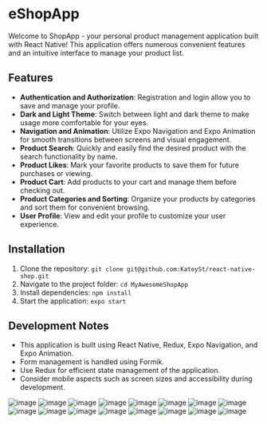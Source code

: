 # eShopApp
Welcome to ShopApp - your personal product management application built with React Native! This application offers numerous convenient features and an intuitive interface to manage your product list.
## Features

- **Authentication and Authorization**: Registration and login allow you to save and manage your profile.
- **Dark and Light Theme**: Switch between light and dark theme to make usage more comfortable for your eyes.
- **Navigation and Animation**: Utilize Expo Navigation and Expo Animation for smooth transitions between screens and visual engagement.
- **Product Search**: Quickly and easily find the desired product with the search functionality by name.
- **Product Likes**: Mark your favorite products to save them for future purchases or viewing.
- **Product Cart**: Add products to your cart and manage them before checking out.
- **Product Categories and Sorting**: Organize your products by categories and sort them for convenient browsing.
- **User Profile**: View and edit your profile to customize your user experience.

## Installation

1. Clone the repository: `git clone git@github.com:KateySt/react-native-shop.git`
2. Navigate to the project folder: `cd MyAwesomeShopApp`
3. Install dependencies: `npm install`
4. Start the application: `expo start`

## Development Notes

- This application is built using React Native, Redux, Expo Navigation, and Expo Animation.
- Form management is handled using Formik.
- Use Redux for efficient state management of the application.
- Consider mobile aspects such as screen sizes and accessibility during development.

![image](https://github.com/KateySt/react-native-shop/assets/89999131/3d467843-ae31-458c-ab78-0487ac62a52e)
![image](https://github.com/KateySt/react-native-shop/assets/89999131/f207d191-0804-42f1-b0f6-b10af56be7e7)
![image](https://github.com/KateySt/react-native-shop/assets/89999131/1d1a3919-1405-44be-ae05-0f2ef7fa866e)
![image](https://github.com/KateySt/react-native-shop/assets/89999131/f803534a-f688-458d-a767-df28ab73a5e7)
![image](https://github.com/KateySt/react-native-shop/assets/89999131/3cc8f593-cba7-40fe-8876-98053c022724)
![image](https://github.com/KateySt/react-native-shop/assets/89999131/3fc86c4e-3dbd-4776-8c79-e9cb8a1d0e17)
![image](https://github.com/KateySt/react-native-shop/assets/89999131/df79ae85-4174-41a6-81d6-ec8712497853)
![image](https://github.com/KateySt/react-native-shop/assets/89999131/80db31c4-97f6-44d4-b912-b475d36520f3)
![image](https://github.com/KateySt/react-native-shop/assets/89999131/af063c55-c858-4585-bb1e-519efcde39d8)
![image](https://github.com/KateySt/react-native-shop/assets/89999131/91074128-0b88-48f7-920f-8b8b0e172836)
![image](https://github.com/KateySt/react-native-shop/assets/89999131/b9bc77c2-d580-4dd9-9c8d-c58c7bec6795)
![image](https://github.com/KateySt/react-native-shop/assets/89999131/e2550f2f-af03-4b1e-b485-e288423b5826)
![image](https://github.com/KateySt/react-native-shop/assets/89999131/a66516be-ecca-438d-84c1-0adeb36d5e3d)
![image](https://github.com/KateySt/react-native-shop/assets/89999131/6f5d79ff-2dfd-4b15-bf21-96deee9f22ea)
![image](https://github.com/KateySt/react-native-shop/assets/89999131/f729df68-1e35-4152-8182-bfbe43d3e1a7)
![image](https://github.com/KateySt/react-native-shop/assets/89999131/80847152-9f2f-438c-b47e-65658195137c)

